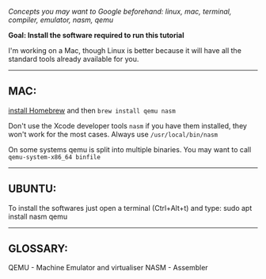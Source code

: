 *Concepts you may want to Google beforehand: linux, mac, terminal, compiler, emulator, nasm, qemu*

**Goal: Install the software required to run this tutorial**

I'm working on a Mac, though Linux is better because it will have all the standard tools already
available for you.

----
MAC:
----
[install Homebrew](http://brew.sh) and then `brew install qemu nasm`

Don't use the Xcode developer tools `nasm` if you have them installed, they won't work for the most cases. Always use `/usr/local/bin/nasm`

On some systems qemu is split into multiple binaries. You may want
to call `qemu-system-x86_64 binfile`

------
UBUNTU:
------
To install the softwares just open a terminal (Ctrl+Alt+t) and type:
sudo apt install nasm qemu

---------
GLOSSARY:
---------
QEMU - Machine Emulator and virtualiser
NASM - Assembler
